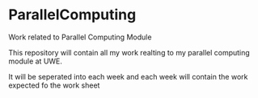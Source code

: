 # ParallelComputing
Work related to Parallel Computing Module

This repository will contain all my work realting to my parallel computing module at UWE.

It will be seperated into each week and each week will contain the work expected fo the work sheet
